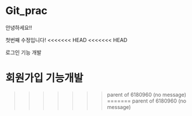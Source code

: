 # Git_prac

안녕하세요!!

첫번째 수정입니다!
<<<<<<< HEAD
<<<<<<< HEAD

로그인 기능 개발

회원가입 기능개발
=======
>>>>>>> parent of 6180960 (no message)
=======
>>>>>>> parent of 6180960 (no message)
